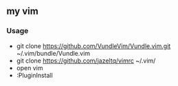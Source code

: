 ## my vim

### Usage
* git clone https://github.com/VundleVim/Vundle.vim.git ~/.vim/bundle/Vundle.vim
* git clone https://github.com/jazeltq/vimrc ~/.vim/
* open vim
* :PluginInstall

